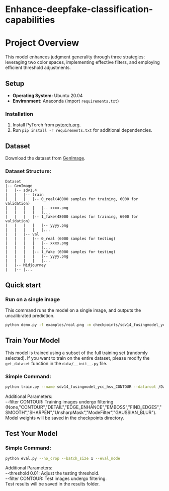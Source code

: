 # Enhance-deepfake-classification-capabilities

# Project Overview

This model enhances judgment generality through three strategies: leveraging two color spaces, implementing effective filters, and employing efficient threshold adjustments.

## Setup
- **Operating System:** Ubuntu 20.04
- **Environment:** Anaconda (import `requirements.txt`)

### Installation
1. Install PyTorch from [pytorch.org](https://pytorch.org).
2. Run `pip install -r requirements.txt` for additional dependencies.

## Dataset
Download the dataset from [GenImage](https://github.com/GenImage-Dataset/GenImage).

### Dataset Structure:
```
Dataset  
|-- GenImage  
|   |-- sdv1.4  
|   |   |-- train   
|   |   |   |-- 0_real(48000 samples for training, 6000 for validation)  
|   |   |   |   |-- xxxx.png  
|   |   |   |   |...  
|   |   |   |-- 1_fake(48000 samples for training, 6000 for validation)  
|   |   |   |   |-- yyyy.png  
|   |   |   |   |...  
|   |   |-- val  
|   |   |   |-- 0_real (6000 samples for testing)  
|   |   |   |   |-- xxxx.png  
|   |   |   |   |...  
|   |   |   |-- 1_fake (6000 samples for testing)  
|   |   |   |   |-- yyyy.png  
|   |   |   |   |...  
|   |-- Midjourney  
|   |-- |...  
```
## Quick start
### Run on a single image
This command runs the model on a single image, and outputs the uncalibrated prediction.
```bash
python demo.py -f examples/real.png -m checkpoints/sdv14_fusingmodel_ycc_hsv_EDGE_ENHANCE/model_epoch_latest.pth --filter EDGE_ENHANCE
```

## Train Your Model

This model is trained using a subset of the full training set (randomly selected). If you want to train on the entire dataset, please modify the `get_dataset` function in the `data/__init__.py` file.

### Simple Command:
```bash
python train.py --name sdv14_fusingmodel_ycc_hsv_CONTOUR --dataroot /Dataset/GenImage/stable_diffusion_v_1_4
```
Additional Parameters:  
--filter CONTOUR: Training images undergo filtering  
(None,"CONTOUR","DETAIL","EDGE_ENHANCE","EMBOSS","FIND_EDGES","SMOOTH","SHARPEN","UnsharpMask","ModeFilter","GAUSSIAN_BLUR").  
Model weights will be saved in the checkpoints directory.
## Test Your Model
### Simple Command:
```bash
python eval.py --no_crop --batch_size 1 --eval_mode
```
Additional Parameters:  
--threshold 0.01: Adjust the testing threshold.  
--filter CONTOUR: Test images undergo filtering.  
Test results will be saved in the results folder.


